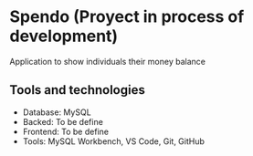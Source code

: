 # Spendo (Proyect in process of development)

Application to show individuals their money balance

## Tools and technologies

- Database: MySQL
- Backed:  To be define
- Frontend: To be define
- Tools: MySQL Workbench, VS Code, Git, GitHub

